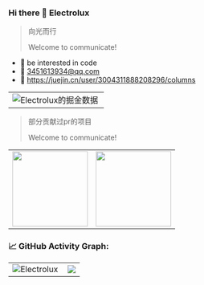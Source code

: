### Hi there 👋 Electrolux

> 向光而行
>
> Welcome to communicate!

- 💼 be interested in code
- 📮 3451613934@qq.com
- 📖 https://juejin.cn/user/3004311888208296/columns

<table border=0 style="overflow: hidden;">
  <tr>
    <td><img src="https://4sdvg7tqbv.us.aircode.run/juejin?uid=3004311888208296&hide_border=true" alt="Electrolux的掘金数据" style="zoom:100%;" align="left"/></td>
  </tr>
</table>





> 部分贡献过pr的项目
>
> Welcome to communicate!



<table border=0 style="overflow: hidden;">
  <tr>
    <td><a href="https://github.com/XboxYan/xy-ui" >
        <img align="center" style="height:150px" src="https://github-readme-stats.vercel.app/api/pin/?username=XboxYan&repo=xy-ui&theme=vue-light" />
  </a> </td>
    <td><a href="https://github.com/ant-design/ant-design"><img  style="height:150px" align="center" src="https://github-readme-stats.vercel.app/api/pin/?username=ant-design&repo=ant-design&theme=vue-light" />
  </a></td>
  </tr>



</table>




<!--   GitHub stats graph -->

### 📈 GitHub Activity Graph:



<table border=0 style="overflow: hidden;">
  <tr>
    <td><img src="https://stats.justsong.cn/api/bilibili/?id=286773126&theme=light&lang=zh-CN" alt="Electrolux" style="zoom:100%;" align="left"/></td>
    <td><img src="https://github-readme-streak-stats.herokuapp.com/?user=yilaikesi"></img></td>
  </tr>


</table>


